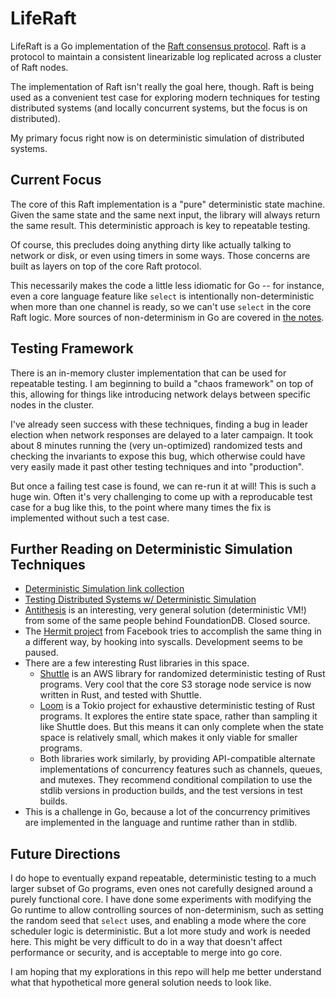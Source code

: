 # LifeRaft

LifeRaft is a Go implementation of the [Raft consensus protocol](https://raft.github.io/). Raft is a protocol to maintain a consistent linearizable log replicated across a cluster of Raft nodes.

The implementation of Raft isn't really the goal here, though. Raft is being used as a convenient test case for exploring modern techniques for testing distributed systems (and locally concurrent systems, but the focus is on distributed).

My primary focus right now is on deterministic simulation of distributed systems.

## Current Focus

The core of this Raft implementation is a "pure" deterministic state machine. Given the same state and the same next input, the library will always return the same result. This deterministic approach is key to repeatable testing.

Of course, this precludes doing anything dirty like actually talking to network or disk, or even using timers in some ways. Those concerns are built as layers on top of the core Raft protocol.

This necessarily makes the code a little less idiomatic for Go -- for instance, even a core language feature like `select` is intentionally non-deterministic when more than one channel is ready, so we can't use `select` in the core Raft logic. More sources of non-determinism in Go are covered in [the notes](docs/NOTES.md).

## Testing Framework

There is an in-memory cluster implementation that can be used for repeatable testing. I am beginning to build a "chaos framework" on top of this, allowing for things like introducing network delays between specific nodes in the cluster.

I've already seen success with these techniques, finding a bug in leader election when network responses are delayed to a later campaign. It took about 8 minutes running the (very un-optimized) randomized tests and checking the invariants to expose this bug, which otherwise could have very easily made it past other testing techniques and into "production".

But once a failing test case is found, we can re-run it at will! This is such a huge win. Often it's very challenging to come up with a reproducable test case for a bug like this, to the point where many times the fix is implemented without such a test case.

## Further Reading on Deterministic Simulation Techniques

- [Deterministic Simulation link collection](https://asatarin.github.io/testing-distributed-systems/#deterministic-simulation)
- [Testing Distributed Systems w/ Deterministic Simulation](https://www.youtube.com/watch?v=4fFDFbi3toc&feature=youtu.be)
- [Antithesis](https://antithesis.com) is an interesting, very general solution (deterministic VM!) from some of the same people behind FoundationDB. Closed source.
- The [Hermit project](https://github.com/facebookexperimental/hermit) from Facebook tries to accomplish the same thing in a different way, by hooking into syscalls. Development seems to be paused.
- There are a few interesting Rust libraries in this space.
  - [Shuttle](https://github.com/awslabs/shuttle) is an AWS library for randomized deterministic testing of Rust programs. Very cool that the core S3 storage node service is now written in Rust, and tested with Shuttle.
  - [Loom](https://github.com/tokio-rs/loom) is a Tokio project for exhaustive deterministic testing of Rust programs. It explores the entire state space, rather than sampling it like Shuttle does. But this means it can only complete when the state space is relatively small, which makes it only viable for smaller programs.
  - Both libraries work similarly, by providing API-compatible alternate implementations of concurrency features such as channels, queues, and mutexes. They recommend conditional compilation to use the stdlib versions in production builds, and the test versions in test builds.
- This is a challenge in Go, because a lot of the concurrency primitives are implemented in the language and runtime rather than in stdlib.

## Future Directions

I do hope to eventually expand repeatable, deterministic testing to a much larger subset of Go programs, even ones not carefully designed around a purely functional core. I have done some experiments with modifying the Go runtime to allow controlling sources of non-determinism, such as setting the random seed that `select` uses, and enabling a mode where the core scheduler logic is deterministic. But a lot more study and work is needed here. This might be very difficult to do in a way that doesn't affect performance or security, and is acceptable to merge into go core.

I am hoping that my explorations in this repo will help me better understand what that hypothetical more general solution needs to look like.
